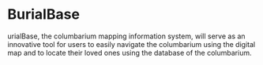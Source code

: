 # BurialBase
urialBase, the columbarium mapping information system, will serve as an innovative tool for users to easily navigate the columbarium using the digital map and to locate their loved ones using the database of the columbarium.
